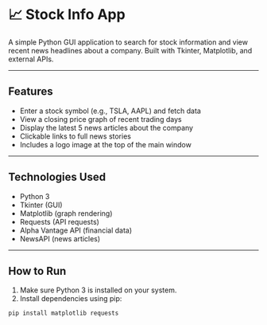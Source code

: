 # 📈 Stock Info App

A simple Python GUI application to search for stock information and view recent news headlines about a company. Built with Tkinter, Matplotlib, and external APIs.

---

##  Features

-  Enter a stock symbol (e.g., TSLA, AAPL) and fetch data
-  View a closing price graph of recent trading days
-  Display the latest 5 news articles about the company
-  Clickable links to full news stories
-  Includes a logo image at the top of the main window

---

##  Technologies Used

- Python 3
- Tkinter (GUI)
- Matplotlib (graph rendering)
- Requests (API requests)
- Alpha Vantage API (financial data)
- NewsAPI (news articles)

---

##  How to Run

1. Make sure Python 3 is installed on your system.
2. Install dependencies using pip:

```bash
pip install matplotlib requests
